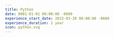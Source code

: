 ```yaml
---
title: Python
date: 0001-01-01 00:00:00 -0600
experience_start_date: 2015-03-20 00:00:00 -0600
experience_duration: 1 year
icon: python.svg
---
```

